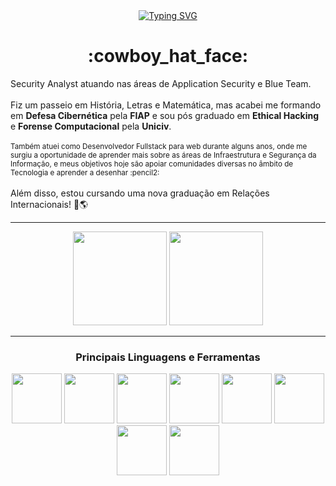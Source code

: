 <div align="center">
<a href="https://git.io/typing-svg"><img src="https://readme-typing-svg.demolab.com?font=Fira+Code&pause=1000&width=435&height=30&lines=Howdy+partner!+How+ya+feelin+today%3F" alt="Typing SVG" /></a>
<h1 align="center">:cowboy_hat_face:</h1>
</div>



<div>
Security Analyst atuando nas áreas de Application Security e Blue Team. 
<br><br>
Fiz um passeio em História, Letras e Matemática, mas acabei me formando em <strong>Defesa Cibernética</strong> pela <strong>FIAP</strong> e sou pós graduado em <strong>Ethical Hacking</strong> e <strong>Forense Computacional</strong> pela <strong>Uniciv</strong>.
<br><br>
<small>Também atuei como Desenvolvedor Fullstack para web durante alguns anos, onde me surgiu a oportunidade de aprender mais sobre as áreas de Infraestrutura e Segurança da Informação, e meus objetivos hoje são apoiar comunidades diversas no âmbito de Tecnologia e aprender a desenhar :pencil2:</small>
<br><br>
Além disso, estou cursando uma nova graduação em Relações Internacionais! 📖🌎
</div>

**********

<div align="center">
  <img height="150em" src="https://github-readme-stats-eight-theta.vercel.app/api?username=HillGnur&show_icons=true&theme=radical&include_all_commits=true&count_private=true"/>
  <img height="150em" src="https://github-readme-stats-eight-theta.vercel.app/api/top-langs/?username=HillGnur&layout=compact&langs_count=8&theme=radical"/>
<div>

***********

<h3 align="center">Principais Linguagens e Ferramentas</h3>
<img src="https://github.com/yurijserrano/Github-Profile-Readme-Logos/blob/master/programming%20languages/bash.svg" width="80px"/>
<img src="https://github.com/yurijserrano/Github-Profile-Readme-Logos/blob/master/programming%20languages/javascript.svg" width="80px"/>
<img src="https://github.com/yurijserrano/Github-Profile-Readme-Logos/blob/master/programming%20languages/php.png" width="80px"/>
<img src="https://github.com/yurijserrano/Github-Profile-Readme-Logos/blob/master/programming%20languages/python.svg" width="80px"/>
<img src="https://github.com/yurijserrano/Github-Profile-Readme-Logos/blob/master/programming%20languages/c%2B%2B.svg" width="80px"/>
<img src="https://github.com/yurijserrano/Github-Profile-Readme-Logos/blob/master/databases/mysql.svg" width="80px"/>
<img src="https://github.com/yurijserrano/Github-Profile-Readme-Logos/blob/master/databases/postgresql.svg" width="80px"/>
<img src="https://github.com/yurijserrano/Github-Profile-Readme-Logos/blob/master/frameworks/nodejs.svg" width="80px"/>
